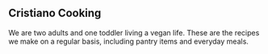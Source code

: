 ## Cristiano Cooking

We are two adults and one toddler living a vegan life. These are the recipes we make on a regular basis, including pantry items and everyday meals.
